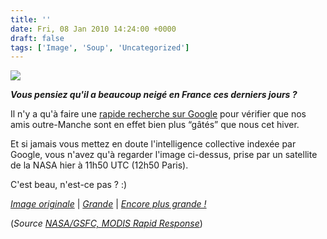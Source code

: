 ```yaml
---
title: ''
date: Fri, 08 Jan 2010 14:24:00 +0000
draft: false
tags: ['Image', 'Soup', 'Uncategorized']
---
```


![](https://madd0.files.wordpress.com/2010/01/tumblr_kvxl63ymml1qzn0y8o1_1280.jpg)

**_Vous pensiez qu'il a beaucoup neigé en France ces derniers jours ?_**

Il n'y a qu'à faire une [rapide recherche sur Google](http://www.google.com/search?q=uk+snow) pour vérifier que nos amis outre-Manche sont en effet bien plus “gâtés” que nous cet hiver.

Et si jamais vous mettez en doute l'intelligence collective indexée par Google, vous n'avez qu'à regarder l'image ci-dessus, prise par un satellite de la NASA hier à 11h50 UTC (12h50 Paris).

C'est beau, n'est-ce pas ? :)

_[Image originale](http://rapidfire.sci.gsfc.nasa.gov/gallery/?2010007-0107/GreatBritain.A2010007.1150.1km.jpg)_ | _[Grande](http://rapidfire.sci.gsfc.nasa.gov/gallery/?2010007-0107/GreatBritain.A2010007.1150.500m.jpg)_ | _[Encore plus grande !](http://rapidfire.sci.gsfc.nasa.gov/gallery/?2010007-0107/GreatBritain.A2010007.1150.250m.jpg)_

(_Source [NASA/GSFC, MODIS Rapid Response](http://rapidfire.sci.gsfc.nasa.gov/gallery/)_)